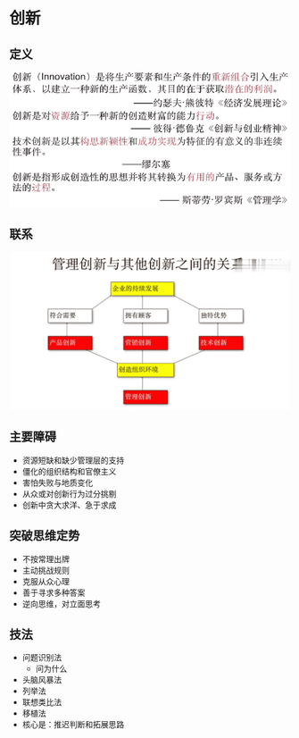 # 创新

## 定义

![](https://raw.githubusercontent.com/TinySnow/GithubImageHosting/main/blog/learning/management/innovation-definition.png)

## 联系

![](https://raw.githubusercontent.com/TinySnow/GithubImageHosting/main/blog/learning/management/difference-of-various-innovation.png)

## 主要障碍

- 资源短缺和缺少管理层的支持
- 僵化的组织结构和官僚主义
- 害怕失败与地质变化
- 从众或对创新行为过分挑剔
- 创新中贪大求洋、急于求成

## 突破思维定势

- 不按常理出牌
- 主动挑战规则
- 克服从众心理
- 善于寻求多种答案
- 逆向思维，对立面思考

## 技法

- 问题识别法
  - 问为什么
- 头脑风暴法
- 列举法
- 联想类比法
- 移植法
- 核心是：推迟判断和拓展思路